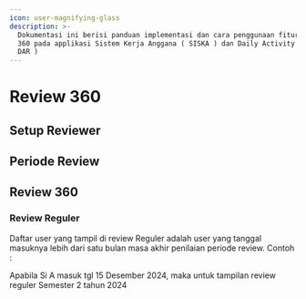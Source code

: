```yaml
---
icon: user-magnifying-glass
description: >-
  Dokumentasi ini berisi panduan implementasi dan cara penggunaan fitur Review
  360 pada applikasi Sistem Kerja Anggana ( SISKA ) dan Daily Activity Report (
  DAR )
---
```


# Review 360

## Setup Reviewer



## Periode Review



## Review 360



### Review Reguler

Daftar user yang tampil di review Reguler adalah user yang tanggal masuknya lebih dari satu bulan masa akhir penilaian periode review. Contoh :&#x20;

Apabila Si A masuk tgl 15 Desember 2024, maka untuk tampilan review reguler Semester 2 tahun 2024





